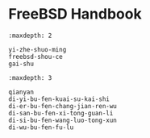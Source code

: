 # FreeBSD Handbook

```toc
:maxdepth: 2

yi-zhe-shuo-ming
freebsd-shou-ce
gai-shu
```

```toc
:maxdepth: 3

qianyan
di-yi-bu-fen-kuai-su-kai-shi
di-er-bu-fen-chang-jian-ren-wu
di-san-bu-fen-xi-tong-guan-li
di-si-bu-fen-wang-luo-tong-xun
di-wu-bu-fen-fu-lu
```
